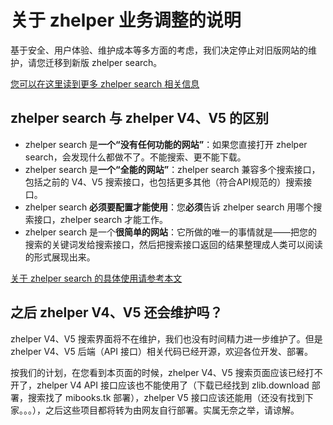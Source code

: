 # 关于 zhelper 业务调整的说明

基于安全、用户体验、维护成本等多方面的考虑，我们决定停止对旧版网站的维护，请您迁移到新版 zhelper search。

[您可以在这里读到更多 zhelper search 相关信息](/search)

## zhelper search 与 zhelper V4、V5 的区别

- zhelper search 是**一个“没有任何功能的网站”**：如果您直接打开 zhelper search，会发现什么都做不了。不能搜索、更不能下载。
- zhelper search 是**一个“全能的网站”**：zhelper search 兼容多个搜索接口，包括之前的 V4、V5 搜索接口，也包括更多其他（符合API规范的）搜索接口。
- zhelper search **必须要配置才能使用**：您**必须**告诉 zhelper search 用哪个搜索接口，zhelper search 才能工作。
- zhelper search 是一个**很简单的网站**：它所做的唯一的事情就是——把您的搜索的关键词发给搜索接口，然后把搜索接口返回的结果整理成人类可以阅读的形式展现出来。

[关于 zhelper search 的具体使用请参考本文](/search)

## 之后 zhelper V4、V5 还会维护吗？

zhelper V4、V5 搜索界面将不在维护，我们也没有时间精力进一步维护了。但是 zhelper V4、V5 后端（API 接口）相关代码已经开源，欢迎各位开发、部署。

按我们的计划，在您看到本页面的时候，zhelper V4、V5 搜索页面应该已经打不开了，zhelper V4 API 接口应该也不能使用了（下载已经找到 zlib.download 部署，搜索找了 mibooks.tk 部署），zhelper V5 接口应该还能用（还没有找到下家。。。），之后这些项目都将转为由网友自行部署。实属无奈之举，请谅解。